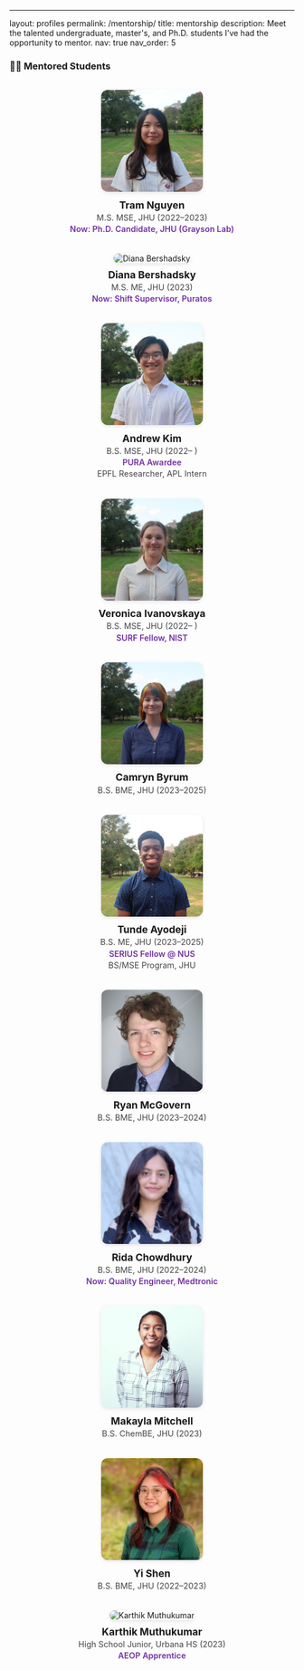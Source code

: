 ---
layout: profiles
permalink: /mentorship/
title: mentorship
description: Meet the talented undergraduate, master's, and Ph.D. students I’ve had the opportunity to mentor.
nav: true
nav_order: 5

<style>
  .mentor-grid {
    display: grid;
    grid-template-columns: repeat(auto-fit, minmax(240px, 1fr));
    gap: 2rem;
    margin-top: 2rem;
  }

  .mentor-profile {
    text-align: center;
  }

  .mentor-profile img {
    width: 180px;
    height: 180px;
    object-fit: cover;
    border-radius: 12px;
    box-shadow: 0 2px 6px rgba(0,0,0,0.1);
  }

  .mentor-profile h3 {
    margin: 0.6rem 0 0.2rem;
    font-size: 1.1rem;
  }

  .mentor-profile p {
    font-size: 0.9rem;
    color: #444;
    margin: 0.2rem 0;
  }

  .mentor-profile .highlight {
    font-weight: 600;
    color: #7030a0;
  }
</style>

### 🧑‍🏫 Mentored Students

<div class="mentor-grid">

  <div class="mentor-profile">
    <img src="/assets/img/Tram.jpg" alt="Tram Nguyen">
    <h3>Tram Nguyen</h3>
    <p>M.S. MSE, JHU (2022–2023)</p>
    <p class="highlight">Now: Ph.D. Candidate, JHU (Grayson Lab)</p>
  </div>

  <div class="mentor-profile">
    <img src="/assets/img/Diana.jpeg" alt="Diana Bershadsky">
    <h3>Diana Bershadsky</h3>
    <p>M.S. ME, JHU (2023)</p>
    <p class="highlight">Now: Shift Supervisor, Puratos</p>
  </div>

  <div class="mentor-profile">
    <img src="/assets/img/Andrew.jpg" alt="Andrew Kim">
    <h3>Andrew Kim</h3>
    <p>B.S. MSE, JHU (2022– )</p>
    <p class="highlight">PURA Awardee</p>
    <p>EPFL Researcher, APL Intern</p>
  </div>

  <div class="mentor-profile">
    <img src="/assets/img/Veronica.jpg" alt="Veronica Ivanovskaya">
    <h3>Veronica Ivanovskaya</h3>
    <p>B.S. MSE, JHU (2022– )</p>
    <p class="highlight">SURF Fellow, NIST</p>
  </div>

  <div class="mentor-profile">
    <img src="/assets/img/Camryn.jpg" alt="Camryn Byrum">
    <h3>Camryn Byrum</h3>
    <p>B.S. BME, JHU (2023–2025)</p>
  </div>

  <div class="mentor-profile">
    <img src="/assets/img/Tunde.jpg" alt="Tunde Ayodeji">
    <h3>Tunde Ayodeji</h3>
    <p>B.S. ME, JHU (2023–2025)</p>
    <p class="highlight">SERIUS Fellow @ NUS</p>
    <p>BS/MSE Program, JHU</p>
  </div>

  <div class="mentor-profile">
    <img src="/assets/img/Ryan.jpg" alt="Ryan McGovern">
    <h3>Ryan McGovern</h3>
    <p>B.S. BME, JHU (2023–2024)</p>
  </div>

  <div class="mentor-profile">
    <img src="/assets/img/Rida.png" alt="Rida Chowdhury">
    <h3>Rida Chowdhury</h3>
    <p>B.S. BME, JHU (2022–2024)</p>
    <p class="highlight">Now: Quality Engineer, Medtronic</p>
  </div>

  <div class="mentor-profile">
    <img src="/assets/img/Makayla.jpg" alt="Makayla Mitchell">
    <h3>Makayla Mitchell</h3>
    <p>B.S. ChemBE, JHU (2023)</p>
  </div>

  <div class="mentor-profile">
    <img src="/assets/img/Yi.jpg" alt="Yi Shen">
    <h3>Yi Shen</h3>
    <p>B.S. BME, JHU (2022–2023)</p>
  </div>

  <div class="mentor-profile">
    <img src="/assets/img/placeholder.jpg" alt="Karthik Muthukumar">
    <h3>Karthik Muthukumar</h3>
    <p>High School Junior, Urbana HS (2023)</p>
    <p class="highlight">AEOP Apprentice</p>
  </div>

</div>
